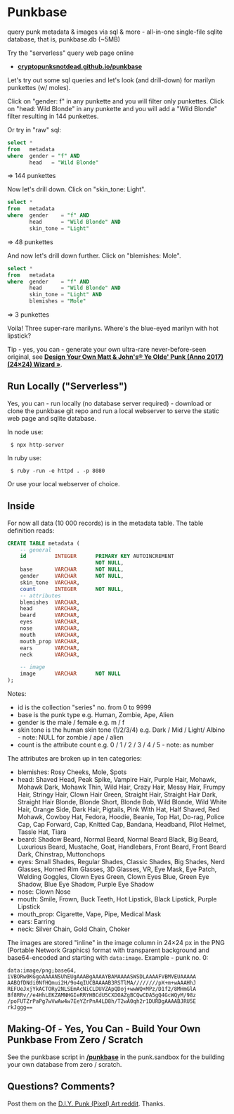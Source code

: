 # Punkbase

query punk metadata & images via sql & more - all-in-one single-file sqlite database, that is, punkbase.db (~5MB)


Try the "serverless" query web page online

- [**cryptopunksnotdead.github.io/punkbase**](https://cryptopunksnotdead.github.io/punkbase/)


Let's try out some sql queries and let's look (and drill-down) for marilyn punkettes (w/ moles).

Click on "gender: f" in any punkette and you will filter only punkettes.
Click on "head: Wild Blonde" in any punkette and you will add a "Wild Blonde" filter
resulting in 144 punkettes.

Or try in "raw" sql:

```sql
select *
from   metadata
where  gender = "f" AND
       head   = "Wild Blonde"
```

=> 144 punkettes

Now let's drill down.  Click on "skin_tone: Light".

```sql
select *
from   metadata
where  gender    = "f" AND
       head      = "Wild Blonde" AND
       skin_tone = "Light"
```

=> 48 punkettes

And now let's drill down further. Click on "blemishes: Mole".

```sql
select *
from   metadata
where  gender    = "f" AND
       head      = "Wild Blonde" AND
       skin_tone = "Light" AND
       blemishes = "Mole"
```

=> 3 punkettes

Voila! Three super-rare marilyns. Where's the blue-eyed marilyn with hot lipstick?

Tip - yes, you can  - generate your own ultra-rare never-before-seen original, see [**Design Your Own Matt & John's® Ye Olde' Punk (Anno 2017) (24×24) Wizard »**](https://cryptopunksnotdead.github.io/pixelart.js/yeoldepunks/).



##  Run Locally ("Serverless")

Yes, you can - run locally (no database server required) -
download or clone the punkbase git repo
and run a local webserver to serve the static web page and sqlite database.

In node use:

     $ npx http-server

In ruby use:

     $ ruby -run -e httpd . -p 8080

Or use your local webserver of choice.




## Inside


For now all data (10 000 records)
is in the metadata table.
The table definition reads:


```sql
CREATE TABLE metadata (
    -- general
    id         INTEGER      PRIMARY KEY AUTOINCREMENT
                            NOT NULL,
    base       VARCHAR      NOT NULL,
    gender     VARCHAR      NOT NULL,
    skin_tone  VARCHAR,
    count      INTEGER      NOT NULL,
    -- attributes
    blemishes  VARCHAR,
    head       VARCHAR,
    beard      VARCHAR,
    eyes       VARCHAR,
    nose       VARCHAR,
    mouth      VARCHAR,
    mouth_prop VARCHAR,
    ears       VARCHAR,
    neck       VARCHAR,

    -- image
    image      VARCHAR      NOT NULL
);
```

Notes:

- id is the collection "series" no. from 0 to 9999
- base is the punk type e.g. Human, Zombie, Ape, Alien
- gender is the male / female e.g.  m / f
- skin tone is the human skin tone (1/2/3/4) e.g. Dark / Mid / Light/ Albino  - note: NULL for zombie / ape / alien
- count is the attribute count e.g. 0 / 1 / 2 / 3 / 4 / 5  - note: as number


The attributes are broken up in ten categories:

- blemishes: Rosy Cheeks, Mole, Spots
- head: Shaved Head, Peak Spike, Vampire Hair, Purple Hair,
  Mohawk, Mohawk Dark, Mohawk Thin, Wild Hair,
  Crazy Hair, Messy Hair, Frumpy Hair,
  Stringy Hair, Clown Hair Green, Straight Hair,
  Straight Hair Dark, Straight Hair Blonde,
  Blonde Short, Blonde Bob, Wild Blonde,
  Wild White Hair, Orange Side,
  Dark Hair, Pigtails, Pink With Hat,
  Half Shaved, Red Mohawk,
  Cowboy Hat, Fedora, Hoodie, Beanie,
  Top Hat, Do-rag, Police Cap,  Cap Forward,
  Cap, Knitted Cap, Bandana, Headband, Pilot Helmet,
  Tassle Hat, Tiara
- beard:  Shadow Beard, Normal Beard, Normal Beard Black,
  Big Beard, Luxurious Beard, Mustache, Goat,   Handlebars, Front Beard, Front Beard Dark,
  Chinstrap, Muttonchops
- eyes:  Small Shades, Regular Shades, Classic Shades,
  Big Shades, Nerd Glasses, Horned Rim Glasses,
  3D Glasses, VR, Eye Mask, Eye Patch,
  Welding Goggles,
  Clown Eyes Green, Clown Eyes Blue, Green Eye Shadow,
  Blue Eye Shadow, Purple Eye Shadow
- nose:  Clown Nose
- mouth:   Smile, Frown, Buck Teeth, Hot Lipstick,
  Black Lipstick, Purple Lipstick
- mouth_prop:    Cigarette, Vape, Pipe, Medical Mask
- ears:  Earring
- neck:  Silver Chain, Gold Chain, Choker



The images are stored "inline" in the image column in 24×24 px in the PNG (Portable Network Graphics) format with transparent background and base64-encoded
and starting with `data:image`. Example - punk no. 0:


```
data:image/png;base64,
iVBORw0KGgoAAAANSUhEUgAAABgAAAAYBAMAAAASWSDLAAAAFVBMVEUAAAAA
AABQfDNdi0NfHQmui2H/9o4qIUCBAAAAB3RSTlMA////////pX+m+wAAAHhJ
REFUeJxjYkACTORy2NLSEmAcNiCLDUVZApQDoj+wwWQ+MPz/D1f2/8MHmGlA
Bf8RRv//e4HhLEKZAMNHGIeRRYHBCdU5CXDOAZgBCQwCDA5gQ4GcWQyM/98z
/poFUTZrPaPg7wVwAw4w7EeYZrPnA4LD8h/T2wA0qh2r1DURDgAAAABJRU5E
rkJggg==
```

<!--
note: data:image looks to get filtered by github page ?

resulting in (if you add / paste the image data to / into the src attribute):

<img src="data:image/png;base64, iVBORw0KGgoAAAANSUhEUgAAABgAAAAYBAMAAAASWSDLAAAAFVBMVEUAAAAAAABQfDNdi0NfHQmui2H/9o4qIUCBAAAAB3RSTlMA////////pX+m+wAAAHhJREFUeJxjYkACTORy2NLSEmAcNiCLDUVZApQDoj+wwWQ+MPz/D1f2/8MHmGlABf8RRv//e4HhLEKZAMNHGIeRRYHBCdU5CXDOAZgBCQwCDA5gQ4GcWQyM/98z/poFUTZrPaPg7wVwAw4w7EeYZrPnA4LD8h/T2wA0qh2r1DURDgAAAABJRU5E">

-->


## Making-Of - Yes, You Can - Build Your Own Punkbase From Zero / Scratch

See the punkbase script in [**/punkbase**](https://github.com/cryptopunksnotdead/punks.sandbox/tree/master/punkbase) in the punk.sandbox for
the building your own database from zero / scratch.




## Questions? Comments?

Post them on the [D.I.Y. Punk (Pixel) Art reddit](https://old.reddit.com/r/DIYPunkArt). Thanks.

